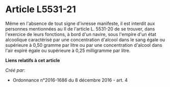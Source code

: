 # Article L5531-21

Même en l'absence de tout signe d'ivresse manifeste, il est interdit aux personnes mentionnées au II de l'article L. 5531-20
de se trouver, dans l'exercice de leurs fonctions, à bord d'un navire, sous l'empire d'un état alcoolique caractérisé par une
concentration d'alcool dans le sang égale ou supérieure à 0,50 gramme par litre ou par une concentration d'alcool dans l'air
expiré égale ou supérieure à 0,25 milligramme par litre.

**Liens relatifs à cet article**

_Créé par_:

  - Ordonnance n°2016-1686 du 8 décembre 2016 - art. 4
